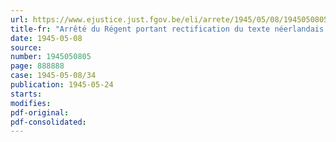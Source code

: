 ```yaml
---
url: https://www.ejustice.just.fgov.be/eli/arrete/1945/05/08/1945050805/justel
title-fr: "Arrêté du Régent portant rectification du texte néerlandais du 8e du § 2 de l'article 132 de l'arrêté royal du 1er février 1934"
date: 1945-05-08
source:
number: 1945050805
page: 888888
case: 1945-05-08/34
publication: 1945-05-24
starts:
modifies:
pdf-original:
pdf-consolidated:
---
```


